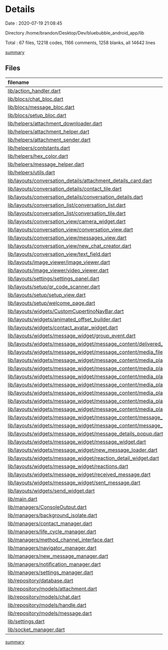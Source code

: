 # Details

Date : 2020-07-19 21:08:45

Directory /home/brandon/Desktop/Dev/bluebubble_android_app/lib

Total : 67 files,  12218 codes, 1166 comments, 1258 blanks, all 14642 lines

[summary](results.md)

## Files
| filename | language | code | comment | blank | total |
| :--- | :--- | ---: | ---: | ---: | ---: |
| [lib/action_handler.dart](/lib/action_handler.dart) | Dart | 247 | 105 | 45 | 397 |
| [lib/blocs/chat_bloc.dart](/lib/blocs/chat_bloc.dart) | Dart | 198 | 13 | 35 | 246 |
| [lib/blocs/message_bloc.dart](/lib/blocs/message_bloc.dart) | Dart | 220 | 5 | 19 | 244 |
| [lib/blocs/setup_bloc.dart](/lib/blocs/setup_bloc.dart) | Dart | 81 | 0 | 15 | 96 |
| [lib/helpers/attachment_downloader.dart](/lib/helpers/attachment_downloader.dart) | Dart | 120 | 51 | 27 | 198 |
| [lib/helpers/attachment_helper.dart](/lib/helpers/attachment_helper.dart) | Dart | 71 | 1 | 8 | 80 |
| [lib/helpers/attachment_sender.dart](/lib/helpers/attachment_sender.dart) | Dart | 160 | 10 | 24 | 194 |
| [lib/helpers/contstants.dart](/lib/helpers/contstants.dart) | Dart | 17 | 0 | 2 | 19 |
| [lib/helpers/hex_color.dart](/lib/helpers/hex_color.dart) | Dart | 17 | 0 | 6 | 23 |
| [lib/helpers/message_helper.dart](/lib/helpers/message_helper.dart) | Dart | 35 | 1 | 6 | 42 |
| [lib/helpers/utils.dart](/lib/helpers/utils.dart) | Dart | 155 | 5 | 24 | 184 |
| [lib/layouts/conversation_details/attachment_details_card.dart](/lib/layouts/conversation_details/attachment_details_card.dart) | Dart | 198 | 10 | 11 | 219 |
| [lib/layouts/conversation_details/contact_tile.dart](/lib/layouts/conversation_details/contact_tile.dart) | Dart | 135 | 0 | 7 | 142 |
| [lib/layouts/conversation_details/conversation_details.dart](/lib/layouts/conversation_details/conversation_details.dart) | Dart | 312 | 3 | 16 | 331 |
| [lib/layouts/conversation_list/conversation_list.dart](/lib/layouts/conversation_list/conversation_list.dart) | Dart | 286 | 4 | 15 | 305 |
| [lib/layouts/conversation_list/conversation_tile.dart](/lib/layouts/conversation_list/conversation_tile.dart) | Dart | 204 | 1 | 12 | 217 |
| [lib/layouts/conversation_view/camera_widget.dart](/lib/layouts/conversation_view/camera_widget.dart) | Dart | 95 | 0 | 11 | 106 |
| [lib/layouts/conversation_view/conversation_view.dart](/lib/layouts/conversation_view/conversation_view.dart) | Dart | 154 | 10 | 16 | 180 |
| [lib/layouts/conversation_view/messages_view.dart](/lib/layouts/conversation_view/messages_view.dart) | Dart | 204 | 3 | 13 | 220 |
| [lib/layouts/conversation_view/new_chat_creator.dart](/lib/layouts/conversation_view/new_chat_creator.dart) | Dart | 469 | 17 | 17 | 503 |
| [lib/layouts/conversation_view/text_field.dart](/lib/layouts/conversation_view/text_field.dart) | Dart | 487 | 1 | 12 | 500 |
| [lib/layouts/image_viewer/image_viewer.dart](/lib/layouts/image_viewer/image_viewer.dart) | Dart | 76 | 4 | 8 | 88 |
| [lib/layouts/image_viewer/video_viewer.dart](/lib/layouts/image_viewer/video_viewer.dart) | Dart | 183 | 1 | 12 | 196 |
| [lib/layouts/settings/settings_panel.dart](/lib/layouts/settings/settings_panel.dart) | Dart | 425 | 15 | 31 | 471 |
| [lib/layouts/setup/qr_code_scanner.dart](/lib/layouts/setup/qr_code_scanner.dart) | Dart | 35 | 0 | 7 | 42 |
| [lib/layouts/setup/setup_view.dart](/lib/layouts/setup/setup_view.dart) | Dart | 400 | 3 | 15 | 418 |
| [lib/layouts/setup/welcome_page.dart](/lib/layouts/setup/welcome_page.dart) | Dart | 121 | 1 | 15 | 137 |
| [lib/layouts/widgets/CustomCupertinoNavBar.dart](/lib/layouts/widgets/CustomCupertinoNavBar.dart) | Dart | 1,629 | 527 | 232 | 2,388 |
| [lib/layouts/widgets/animated_offset_builder.dart](/lib/layouts/widgets/animated_offset_builder.dart) | Dart | 110 | 40 | 23 | 173 |
| [lib/layouts/widgets/contact_avatar_widget.dart](/lib/layouts/widgets/contact_avatar_widget.dart) | Dart | 42 | 0 | 4 | 46 |
| [lib/layouts/widgets/message_widget/group_event.dart](/lib/layouts/widgets/message_widget/group_event.dart) | Dart | 86 | 0 | 5 | 91 |
| [lib/layouts/widgets/message_widget/message_content/delivered_receipt.dart](/lib/layouts/widgets/message_widget/message_content/delivered_receipt.dart) | Dart | 75 | 0 | 8 | 83 |
| [lib/layouts/widgets/message_widget/message_content/media_file.dart](/lib/layouts/widgets/message_widget/message_content/media_file.dart) | Dart | 56 | 0 | 6 | 62 |
| [lib/layouts/widgets/message_widget/message_content/media_players/audio_player_widget.dart](/lib/layouts/widgets/message_widget/message_content/media_players/audio_player_widget.dart) | Dart | 85 | 0 | 7 | 92 |
| [lib/layouts/widgets/message_widget/message_content/media_players/contact_widget.dart](/lib/layouts/widgets/message_widget/message_content/media_players/contact_widget.dart) | Dart | 97 | 0 | 8 | 105 |
| [lib/layouts/widgets/message_widget/message_content/media_players/image_widget.dart](/lib/layouts/widgets/message_widget/message_content/media_players/image_widget.dart) | Dart | 57 | 0 | 6 | 63 |
| [lib/layouts/widgets/message_widget/message_content/media_players/loaction_widget.dart](/lib/layouts/widgets/message_widget/message_content/media_players/loaction_widget.dart) | Dart | 70 | 0 | 6 | 76 |
| [lib/layouts/widgets/message_widget/message_content/media_players/regular_file_opener.dart](/lib/layouts/widgets/message_widget/message_content/media_players/regular_file_opener.dart) | Dart | 53 | 0 | 5 | 58 |
| [lib/layouts/widgets/message_widget/message_content/media_players/url_preview_widget.dart](/lib/layouts/widgets/message_widget/message_content/media_players/url_preview_widget.dart) | Dart | 166 | 5 | 12 | 183 |
| [lib/layouts/widgets/message_widget/message_content/media_players/video_widget.dart](/lib/layouts/widgets/message_widget/message_content/media_players/video_widget.dart) | Dart | 120 | 2 | 8 | 130 |
| [lib/layouts/widgets/message_widget/message_content/message_attachment.dart](/lib/layouts/widgets/message_widget/message_content/message_attachment.dart) | Dart | 252 | 32 | 16 | 300 |
| [lib/layouts/widgets/message_widget/message_content/message_attachments.dart](/lib/layouts/widgets/message_widget/message_content/message_attachments.dart) | Dart | 171 | 6 | 18 | 195 |
| [lib/layouts/widgets/message_widget/message_details_popup.dart](/lib/layouts/widgets/message_widget/message_details_popup.dart) | Dart | 353 | 2 | 9 | 364 |
| [lib/layouts/widgets/message_widget/message_widget.dart](/lib/layouts/widgets/message_widget/message_widget.dart) | Dart | 153 | 2 | 11 | 166 |
| [lib/layouts/widgets/message_widget/new_message_loader.dart](/lib/layouts/widgets/message_widget/new_message_loader.dart) | Dart | 51 | 0 | 5 | 56 |
| [lib/layouts/widgets/message_widget/reaction_detail_widget.dart](/lib/layouts/widgets/message_widget/reaction_detail_widget.dart) | Dart | 90 | 0 | 8 | 98 |
| [lib/layouts/widgets/message_widget/reactions.dart](/lib/layouts/widgets/message_widget/reactions.dart) | Dart | 96 | 6 | 9 | 111 |
| [lib/layouts/widgets/message_widget/received_message.dart](/lib/layouts/widgets/message_widget/received_message.dart) | Dart | 277 | 13 | 17 | 307 |
| [lib/layouts/widgets/message_widget/sent_message.dart](/lib/layouts/widgets/message_widget/sent_message.dart) | Dart | 429 | 26 | 22 | 477 |
| [lib/layouts/widgets/send_widget.dart](/lib/layouts/widgets/send_widget.dart) | Dart | 160 | 33 | 16 | 209 |
| [lib/main.dart](/lib/main.dart) | Dart | 218 | 2 | 20 | 240 |
| [lib/managers/ConsoleOutput.dart](/lib/managers/ConsoleOutput.dart) | Dart | 14 | 2 | 3 | 19 |
| [lib/managers/background_isolate.dart](/lib/managers/background_isolate.dart) | Dart | 166 | 32 | 19 | 217 |
| [lib/managers/contact_manager.dart](/lib/managers/contact_manager.dart) | Dart | 49 | 2 | 8 | 59 |
| [lib/managers/life_cycle_manager.dart](/lib/managers/life_cycle_manager.dart) | Dart | 43 | 0 | 10 | 53 |
| [lib/managers/method_channel_interface.dart](/lib/managers/method_channel_interface.dart) | Dart | 170 | 5 | 20 | 195 |
| [lib/managers/navigator_manager.dart](/lib/managers/navigator_manager.dart) | Dart | 10 | 0 | 4 | 14 |
| [lib/managers/new_message_manager.dart](/lib/managers/new_message_manager.dart) | Dart | 29 | 0 | 10 | 39 |
| [lib/managers/notification_manager.dart](/lib/managers/notification_manager.dart) | Dart | 76 | 48 | 18 | 142 |
| [lib/managers/settings_manager.dart](/lib/managers/settings_manager.dart) | Dart | 57 | 1 | 12 | 70 |
| [lib/repository/database.dart](/lib/repository/database.dart) | Dart | 182 | 3 | 19 | 204 |
| [lib/repository/models/attachment.dart](/lib/repository/models/attachment.dart) | Dart | 168 | 7 | 26 | 201 |
| [lib/repository/models/chat.dart](/lib/repository/models/chat.dart) | Dart | 337 | 21 | 60 | 418 |
| [lib/repository/models/handle.dart](/lib/repository/models/handle.dart) | Dart | 123 | 4 | 26 | 153 |
| [lib/repository/models/message.dart](/lib/repository/models/message.dart) | Dart | 425 | 11 | 45 | 481 |
| [lib/settings.dart](/lib/settings.dart) | Dart | 36 | 0 | 8 | 44 |
| [lib/socket_manager.dart](/lib/socket_manager.dart) | Dart | 332 | 70 | 60 | 462 |

[summary](results.md)